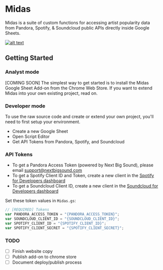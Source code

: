 # Midas

Midas is a suite of custom functions for accessing artist popularity data from Pandora, Spotify, & Soundcloud public APIs directly inside Google Sheets.

[![alt text](https://duaw26jehqd4r.cloudfront.net/items/1O41121G0c0z3J20040W/Screen%20Shot%202019-01-28%20at%201.40.38%20PM.png)](https://vimeo.com/313719964/69a8872881 "Midas Example")

## Getting Started

### Analyst mode

[COMING SOON] The simplest way to get started is to install the Midas Google Sheet Add-on from the Chrome Web Store. If you want to extend Midas into your own existing project, read on.

### Developer mode

To use the raw source code and create or extend your own project, you'll need to first setup your environment.

- Create a new Google Sheet
- Open Script Editor
- Get API Tokens from Pandora, Spotify, and Soundcloud

### API Tokens

- To get a Pandora Access Token (powered by Next Big Sound), please email support@nextbigsound.com
- To get a Spotify Client ID and Token, create a new client in the [Spotify for Developers dashboard](https://developer.spotify.com/dashboard/applications)
- To get a Soundcloud Client ID, create a new client in the [Soundcloud for Developers dashboard](https://soundcloud.com/you/apps)

Set these token values in `Midas.gs`:

```javascript
// [REQUIRED] Tokens
var PANDORA_ACCESS_TOKEN = "{PANDORA_ACCESS_TOKEN}";
var SOUNDCLOUD_CLIENT_ID = "{SOUNDCLOUD_CLIENT_ID}";
var SPOTIFY_CLIENT_ID = "{SPOTIFY_CLIENT_ID}";
var SPOTIFY_CLIENT_SECRET = "{SPOTIFY_CLIENT_SECRET}";
```


### TODO

- [ ] Finish website copy
- [ ] Publish add-on to chrome store
- [ ] Document deploy/publish process
